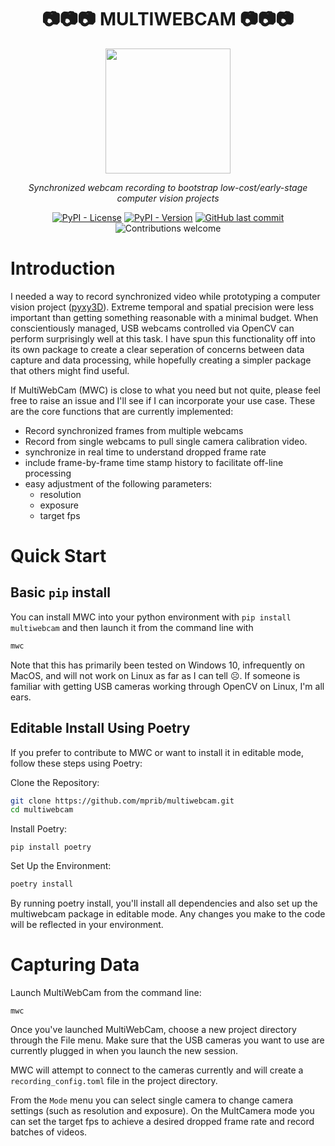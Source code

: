 


<div align="center">  

# 📷📷📷 MULTIWEBCAM 📷📷📷
  
  <img src = "https://github.com/mprib/multiwebcam/assets/31831778/73636fdb-c5a1-4f29-af7d-418a1072b0be" width = "200">

*Synchronized webcam recording to bootstrap low-cost/early-stage computer vision projects*

</div>

<div align="center">
  
[![PyPI - License](https://img.shields.io/pypi/l/multiwebcam?color=blue)](https://www.gnu.org/licenses/lgpl-3.0.en.html)
[![PyPI - Version](https://img.shields.io/pypi/v/multiwebcam?color=blue)](https://pypi.org/project/multiwebcam/)
[![GitHub last commit](https://img.shields.io/github/last-commit/mprib/multiwebcam.svg)](https://github.com/mprib/multiwebcam/commits)
![Contributions welcome](https://img.shields.io/badge/contributions-welcome-brightgreen.svg)

</div>


# Introduction

I needed a way to record synchronized video while prototyping a computer vision project ([pyxy3D](https://github.com/mprib/pyxy3d)). Extreme temporal and spatial precision were less important than getting something reasonable with a minimal budget. When conscientiously managed, USB webcams controlled via OpenCV can perform surprisingly well at this task. I have spun this functionality off into its own package to create a clear seperation of concerns between data capture and data processing, while hopefully creating a simpler package that others might find useful. 

If MultiWebCam (MWC) is close to what you need but not quite, please feel free to raise an issue and I'll see if I can incorporate your use case. These are the core functions that are currently implemented:

- Record synchronized frames from multiple webcams
- Record from single webcams to pull single camera calibration video.
- synchronize in real time to understand dropped frame rate
- include frame-by-frame time stamp history to facilitate off-line processing
- easy adjustment of the following parameters:
  - resolution
  - exposure
  - target fps
 


# Quick Start
## Basic `pip` install

You can install MWC into your python environment with `pip install multiwebcam` and then launch it from the command line with

```bash
mwc
```

Note that this has primarily been  tested on Windows 10, infrequently on MacOS, and will not work on Linux as far as I can tell ☹️. If someone is familiar with getting USB cameras working through OpenCV on Linux, I'm all ears.



## Editable Install Using Poetry

If you prefer to contribute to MWC or want to install it in editable mode, follow these steps using Poetry:

Clone the Repository:

```bash
git clone https://github.com/mprib/multiwebcam.git
cd multiwebcam
```

Install Poetry:
```
pip install poetry
```

Set Up the Environment:

```bash
poetry install
```

By running poetry install, you'll install all dependencies and also set up the multiwebcam package in editable mode. Any changes you make to the code will be reflected in your environment.

# Capturing Data

Launch MultiWebCam from the command line:

```
mwc
```

Once you've launched MultiWebCam, choose a new project directory through the File menu. Make sure that the USB cameras you want to use are currently plugged in when you launch the new session.

MWC will attempt to connect to the cameras currently and will create a `recording_config.toml` file in the project directory. 

From the `Mode` menu you can select single camera to change camera settings (such as resolution and exposure). On the MultCamera mode you can set the target fps to achieve a desired dropped frame rate and record batches of videos.
